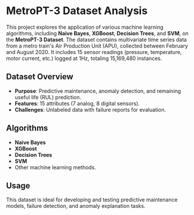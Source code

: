 # MetroPT-3 Dataset Analysis

This project explores the application of various machine learning algorithms, including **Naive Bayes**, **XGBoost**, **Decision Trees**, and **SVM**, on the **MetroPT-3 Dataset**. The dataset contains multivariate time series data from a metro train's Air Production Unit (APU), collected between February and August 2020. It includes 15 sensor readings (pressure, temperature, motor current, etc.) logged at 1Hz, totaling 15,169,480 instances.

## Dataset Overview
- **Purpose**: Predictive maintenance, anomaly detection, and remaining useful life (RUL) prediction.
- **Features**: 15 attributes (7 analog, 8 digital sensors).
- **Challenges**: Unlabeled data with failure reports for evaluation.

## Algorithms
- **Naive Bayes**
- **XGBoost**
- **Decision Trees**
- **SVM**
- Other machine learning methods.

## Usage
This dataset is ideal for developing and testing predictive maintenance models, failure detection, and anomaly explanation tasks.
